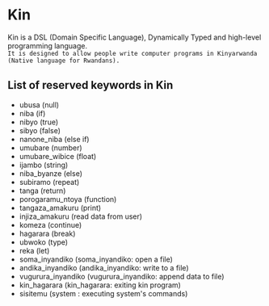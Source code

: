 # Kin

Kin is a DSL (Domain Specific Language), Dynamically Typed and high-level programming language.<br>
`It is designed to allow people write computer programs in Kinyarwanda (Native language for Rwandans).`<br>

## List of reserved keywords in Kin

- ubusa (null)
- niba (if)
- nibyo (true)
- sibyo (false)
- nanone_niba (else if)
- umubare (number)
- umubare_wibice (float)
- ijambo (string)
- niba_byanze (else)
- subiramo (repeat)
- tanga (return)
- porogaramu_ntoya (function)
- tangaza_amakuru (print)
- injiza_amakuru (read data from user)
- komeza (continue)
- hagarara (break)
- ubwoko (type)
- reka (let)
- soma_inyandiko (soma_inyandiko: open a file)
- andika_inyandiko (andika_inyandiko: write to a file)
- vugurura_inyandiko (vugurura_inyandiko: append data to file)
- kin_hagarara (kin_hagarara: exiting kin program)
- sisitemu  (system : executing system's commands)
